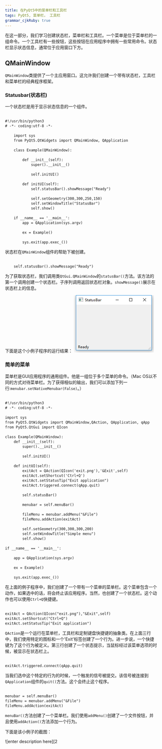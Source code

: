 ```yaml
---
title: 在PyQt5中的菜单栏和工具栏
tags: PyQt5, 菜单栏， 工具栏
grammar_cjkRuby: true
---
```


在这一部分，我们学习创建状态栏，菜单栏和工具栏。一个菜单是位于菜单栏的一组命令。一个工具栏有一些按钮，这些按钮在应用程序中拥有一些常用命令。状态栏显示状态信息，通常位于应用窗口下方。

## QMainWindow

`QMainWindow`类提供了一个主应用窗口。这允许我们创建一个带有状态栏，工具栏和菜单栏的经典程序框架。

### Statusbar(状态栏)

一个状态栏是用于显示状态信息的一个组件。

```

#!/usr/bin/python3
# -*- coding:utf-8 -*- 

	import sys
	from PyQt5.QtWidgets import QMainWindow, QApplication

	class Example(QMainWindow):

		def __init__(self):
			super().__init__()

			self.initUI()

		def initUI(self):
			self.statusBar().showMessage("Ready")

			self.setGeometry(300,300,250,150)
			self.setWindowTitle("StatusBar")
			self.show()

	if __name__ == '__main__':
		app = QApplication(sys.argv)

		ex = Example()

		sys.exit(app.exec_())

```

状态栏在`QMainWindow`组件的帮助下被创建。

```

	self.statusBar().showMessage("Ready")

```

为了获取状态栏，我们调用类`QtGui.QMainWindow`的`statusBar()`方法。该方法的第一个调用创建一个状态栏。子序列调用返回状态栏对象。`showMessage()`展示在状态栏上的信息。

下面是这个小例子程序的运行结果：
![enter description here][1]


### 简单的菜单

菜单栏是GUI应用程序的通用组件。他是一组位于多个菜单的命令。（Mac OS以不同的方式对待菜单栏。为了获得相似的输出，我们可以添加下列一行:`menubar.setNativeMenubar(False)`。）

```

#!/usr/bin/python3
# -*- coding:utf-8 -*-

import sys
from PyQt5.QtWidgets import QMainWindow,QAction, QApplication, qApp
from PyQt5.QtGui import QIcon

class Example(QMainWindow):
    def __init__(self):
        super().__init__()
        
        self.initUI()
        
    def initUI(self):
        exitAct = QAction(QIcon('exit.png'),'&Exit',self)
        exitAct.setShortcut('Ctrl+Q')
        exitAct.setStatusTip("Exit application")
        exitAct.triggered.connect(qApp.quit)
        
        self.statusBar()
        
        menubar = self.menuBar()
        
        fileMenu = menubar.addMenu("&File")
        fileMenu.addAction(exitAct)
        
        self.setGeometry(300,300,300,200)
        self.setWindowTitle("Simple menu")
        self.show()
        
if __name__ == '__main__':
    
    app = QApplication(sys.argv)
    
    ex = Example()
    
    sys.exit(app.exec_())

```

在上面的例子程序中，我们创建了一个带有一个菜单的菜单栏。这个菜单包含一个动作，如果选中的话，将会终止该应用程序。当然，也创建了一个状态栏。这个动作也可以使用`Ctrl+Q`快捷键。

```

exitAct = QAction(QIcon("exit.png"),"&Exit",self)
exitAct.setShortcut("Ctrl+Q")
exitAct.setStatusTip("Exit application")

```

`QAction`是一个运行在菜单栏，工具栏和定制键盘快捷键的抽象类。在上面三行中，我们使用特定的图标和一个'Exit'标签创建了一个行为。进一步说，一个快捷键为了这个行为被定义。第三行创建了一个状态提示，当鼠标经过该菜单选项的时候，被显示在状态栏上。

```

exitAct.triggered.connect(qApp.quit)

```

当我们选中这个特定的行为的时候，一个触发的信号被提交。该信号被连接到`QApplication`组件的`quit()`方法。这个会终止这个程序。

```

menubar = self.menuBar()
fileMenu = menubar.addMenu("&File")
fileMenu.addAction(exitAct)

```

`menuBar()`方法创建了一个菜单栏。我们使用`addMenu()`创建了一个文件按钮，并且使用`addAction()`方法添加一个行为。

下面是该小例子的截图：

![enter description here][2




  [1]: https://github.com/hongbochen/mks/blob/master/images/%E5%BE%AE%E4%BF%A1%E5%9B%BE%E7%89%87_20171224005701.png?raw=true
  [2]: https://github.com/hongbochen/mks/blob/master/images/simplemenu.png?raw=true
